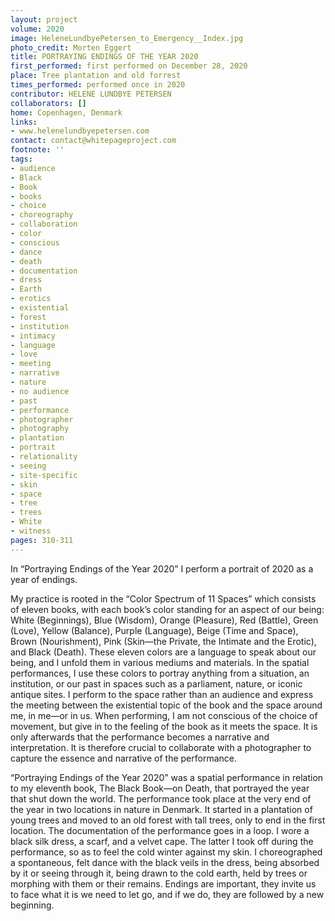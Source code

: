 ```yaml
---
layout: project
volume: 2020
image: HeleneLundbyePetersen_to_Emergency__Index.jpg
photo_credit: Morten Eggert
title: PORTRAYING ENDINGS OF THE YEAR 2020
first_performed: first performed on December 28, 2020
place: Tree plantation and old forrest
times_performed: performed once in 2020
contributor: HELENE LUNDBYE PETERSEN
collaborators: []
home: Copenhagen, Denmark
links:
- www.helenelundbyepetersen.com
contact: contact@whitepageproject.com
footnote: ''
tags:
- audience
- Black
- Book
- books
- choice
- choreography
- collaboration
- color
- conscious
- dance
- death
- documentation
- dress
- Earth
- erotics
- existential
- forest
- institution
- intimacy
- language
- love
- meeting
- narrative
- nature
- no audience
- past
- performance
- photographer
- photography
- plantation
- portrait
- relationality
- seeing
- site-specific
- skin
- space
- tree
- trees
- White
- witness
pages: 310-311
---
```


In “Portraying Endings of the Year 2020” I perform a portrait of 2020 as a year of endings.

My practice is rooted in the “Color Spectrum of 11 Spaces” which consists of eleven books, with each book’s color standing for an aspect of our being: White (Beginnings), Blue (Wisdom), Orange (Pleasure), Red (Battle), Green (Love), Yellow (Balance), Purple (Language), Beige (Time and Space), Brown (Nourishment), Pink (Skin—the Private, the Intimate and the Erotic), and Black (Death). These eleven colors are a language to speak about our being, and I unfold them in various mediums and materials. In the spatial performances, I use these colors to portray anything from a situation, an institution, or our past in spaces such as a parliament, nature, or iconic antique sites. I perform to the space rather than an audience and express the meeting between the existential topic of the book and the space around me, in me—or in us. When performing, I am not conscious of the choice of movement, but give in to the feeling of the book as it meets the space. It is only afterwards that the performance becomes a narrative and interpretation. It is therefore crucial to collaborate with a photographer to capture the essence and narrative of the performance. 

“Portraying Endings of the Year 2020” was a spatial performance in relation to my eleventh book, The Black Book—on Death, that portrayed the year that shut down the world. The performance took place at the very end of the year in two locations in nature in Denmark. It started in a plantation of young trees and moved to an old forest with tall trees, only to end in the first location. The documentation of the performance goes in a loop. I wore a black silk dress, a scarf, and a velvet cape. The latter I took off during the performance, so as to feel the cold winter against my skin. I choreographed a spontaneous, felt dance with the black veils in the dress, being absorbed by it or seeing through it, being drawn to the cold earth, held by trees or morphing with them or their remains. Endings are important, they invite us to face what it is we need to let go, and if we do, they are followed by a new beginning.